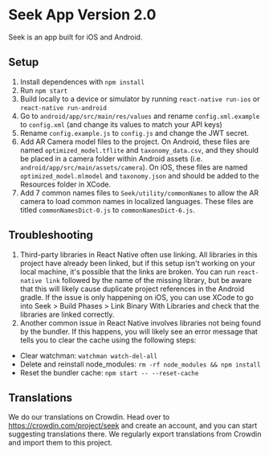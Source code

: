 # Seek App Version 2.0

Seek is an app built for iOS and Android. 

## Setup

1. Install dependences with `npm install`
2. Run `npm start`
3. Build locally to a device or simulator by running `react-native run-ios` or `react-native run-android`
4. Go to `android/app/src/main/res/values` and rename `config.xml.example` to `config.xml` (and change its values to match your API keys)
5. Rename `config.example.js` to `config.js` and change the JWT secret.
6. Add AR Camera model files to the project. On Android, these files are named `optimized_model.tflite` and `taxonomy_data.csv`, and they should be placed in a camera folder within Android assets (i.e. `android/app/src/main/assets/camera`). On iOS, these files are named `optimized_model.mlmodel` and `taxonomy.json` and should be added to the Resources folder in XCode. 
7. Add 7 common names files to `Seek/utility/commonNames` to allow the AR camera to load common names in localized languages. These files are titled `commonNamesDict-0.js` to `commonNamesDict-6.js`.

## Troubleshooting

1. Third-party libraries in React Native often use linking. All libraries in this project have already been linked, but if this setup isn't working on your local machine, it's possible that the links are broken. You can run `react-native link` followed by the name of the missing library, but be aware that this will likely cause duplicate project references in the Android gradle. If the issue is only happening on iOS, you can use XCode to go into Seek > Build Phases > Link Binary With Libraries and check that the libraries are linked correctly. 
2. Another common issue in React Native involves libraries not being found by the bundler. If this happens, you will likely see an error message that tells you to clear the cache using the following steps: 
  * Clear watchman: `watchman watch-del-all`
  * Delete and reinstall node_modules: `rm -rf node_modules && npm install`
  * Reset the bundler cache: `npm start -- --reset-cache`

## Translations
We do our translations on Crowdin. Head over to https://crowdin.com/project/seek and create an account, and you can start suggesting translations there. We regularly export translations from Crowdin and import them to this project.